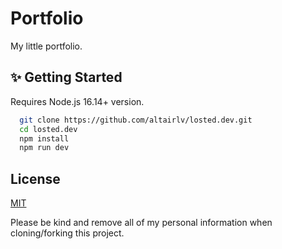 
# Portfolio
My little portfolio.
## ✨ Getting Started

Requires Node.js 16.14+ version.

```bash
  git clone https://github.com/altairlv/losted.dev.git
  cd losted.dev
  npm install
  npm run dev
```

## License
[MIT](LICENSE)

Please be kind and remove all of my personal information when cloning/forking this project.


